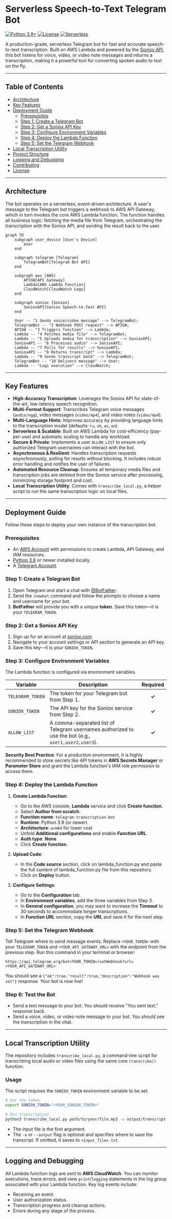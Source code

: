# Serverless Speech-to-Text Telegram Bot

[![Python 3.9+](https://img.shields.io/badge/python-3.9+-blue.svg)](https://www.python.org/downloads/release/python-390/)
[![License](https://img.shields.io/badge/License-Apache_2.0-blue.svg)](http://www.apache.org/licenses/LICENSE-2.0)
[![Serverless](https://img.shields.io/badge/serverless-AWS%20Lambda-orange.svg)](https://aws.amazon.com/lambda/)

A production-grade, serverless Telegram bot for fast and accurate speech-to-text transcription. Built on AWS Lambda and powered by the [Soniox API](https://soniox.com/), this bot listens for voice, video, or video note messages and returns a transcription, making it a powerful tool for converting spoken audio to text on the fly.

---

## Table of Contents

- [Architecture](#architecture)
- [Key Features](#key-features)
- [Deployment Guide](#deployment-guide)
  - [Prerequisites](#prerequisites)
  - [Step 1: Create a Telegram Bot](#step-1-create-a-telegram-bot)
  - [Step 2: Get a Soniox API Key](#step-2-get-a-soniox-api-key)
  - [Step 3: Configure Environment Variables](#step-3-configure-environment-variables)
  - [Step 4: Deploy the Lambda Function](#step-4-deploy-the-lambda-function)
  - [Step 5: Set the Telegram Webhook](#step-5-set-the-telegram-webhook)
- [Local Transcription Utility](#local-transcription-utility)
- [Project Structure](#project-structure)
- [Logging and Debugging](#logging-and-debugging)
- [Contributing](#contributing)
- [License](#license)

---

## Architecture

The bot operates on a serverless, event-driven architecture. A user's message to the Telegram bot triggers a webhook to AWS API Gateway, which in turn invokes the core AWS Lambda function. The function handles all business logic: fetching the media file from Telegram, orchestrating the transcription with the Soniox API, and sending the result back to the user.

```mermaid
graph TD
    subgraph user_device [User's Device]
        User
    end

    subgraph telegram [Telegram]
        TelegramBot[Telegram Bot API]
    end

    subgraph aws [AWS]
        APIGW[API Gateway]
        Lambda[AWS Lambda Function]
        CloudWatch[CloudWatch Logs]
    end

    subgraph soniox [Soniox]
        SonioxAPI[Soniox Speech-to-Text API]
    end

    User -- "1 Sends voice/video message" --> TelegramBot;
    TelegramBot -- "2 Webhook POST request" --> APIGW;
    APIGW -- "3 Triggers function" --> Lambda;
    Lambda -- "4 Fetches media file" --> TelegramBot;
    Lambda -- "5 Uploads media for transcription" --> SonioxAPI;
    SonioxAPI -- "6 Processes audio" --> SonioxAPI;
    Lambda -- "7 Polls for results" --> SonioxAPI;
    SonioxAPI -- "8 Returns transcript" --> Lambda;
    Lambda -- "9 Sends transcript back" --> TelegramBot;
    TelegramBot -- "10 Delivers message" --> User;
    Lambda -- "Logs execution" --> CloudWatch;
```

---

## Key Features

- **High-Accuracy Transcription**: Leverages the Soniox API for state-of-the-art, low-latency speech recognition.
- **Multi-Format Support**: Transcribes Telegram voice messages (`audio/ogg`), video messages (`video/mp4`), and video notes (`video/mp4`).
- **Multi-Language Hints**: Improves accuracy by providing language hints to the transcription model (defaults: `ru`, `uk`, `es`, `en`).
- **Serverless & Scalable**: Built on AWS Lambda for cost-efficiency (pay-per-use) and automatic scaling to handle any workload.
- **Secure & Private**: Implements a user `ALLOW_LIST` to ensure only authorized Telegram usernames can interact with the bot.
- **Asynchronous & Resilient**: Handles transcription requests asynchronously, polling for results without blocking. It includes robust error handling and notifies the user of failures.
- **Automated Resource Cleanup**: Ensures all temporary media files and transcription jobs are deleted from the Soniox service after processing, minimizing storage footprint and cost.
- **Local Transcription Utility**: Comes with `transcribe_local.py`, a helper script to run the same transcription logic on local files.

---

## Deployment Guide

Follow these steps to deploy your own instance of the transcription bot.

### Prerequisites

- An [AWS Account](https://aws.amazon.com/free/) with permissions to create Lambda, API Gateway, and IAM resources.
- [Python 3.8](https://www.python.org/downloads/release/python-380/) or newer installed locally.
- A [Telegram Account](https://telegram.org/).

### Step 1: Create a Telegram Bot

1.  Open Telegram and start a chat with [@BotFather](https://t.me/BotFather).
2.  Send the `/newbot` command and follow the prompts to choose a name and username for your bot.
3.  **BotFather** will provide you with a unique **token**. Save this token—it is your `TELEGRAM_TOKEN`.

### Step 2: Get a Soniox API Key

1.  Sign up for an account at [soniox.com](https://soniox.com/).
2.  Navigate to your account settings or API section to generate an API key.
3.  Save this key—it is your `SONIOX_TOKEN`.

### Step 3: Configure Environment Variables

The Lambda function is configured via environment variables.

| Variable         | Description                                                                                              | Required |
| ---------------- | -------------------------------------------------------------------------------------------------------- | :------: |
| `TELEGRAM_TOKEN` | The token for your Telegram bot from Step 1.                                                             |   **✓**    |
| `SONIOX_TOKEN`   | The API key for the Soniox service from Step 2.                                                          |   **✓**    |
| `ALLOW_LIST`     | A comma-separated list of Telegram usernames authorized to use the bot (e.g., `user1,user2,user3`).        |   **✓**    |

**Security Best Practice**: For a production environment, it is highly recommended to store secrets like API tokens in **AWS Secrets Manager** or **Parameter Store** and grant the Lambda function's IAM role permission to access them.

### Step 4: Deploy the Lambda Function

1.  **Create Lambda Function**:
    -   Go to the AWS console, **Lambda** service and click **Create function**.
    -   Select **Author from scratch**.
    -   **Function name**: `telegram-transcription-bot`
    -   **Runtime**: Python 3.9 (or newer)
    -   **Architecture**: `arm64` for lower cost
    -   Unfold **Additional configurations** and enable **Function URL**.
    -   **Auth type**: **None**
    -   Click **Create function**.

3.  **Upload Code**:
    -   In the **Code source** section, click on lambda_function.py and paste the full content of lambda_function.py file from this repository.
    -   Click on **Deploy** button.

4.  **Configure Settings**:
    -   Go to the **Configuration** tab.
    -   In **Environment variables**, add the three variables from Step 3.
    -   In **General configuration**, you may want to increase the **Timeout** to 30 seconds to accommodate longer transcriptions.
    -   In **Function URL** section, copy the **URL** and save it for the next step.


### Step 5: Set the Telegram Webhook

Tell Telegram where to send message events. Replace `<YOUR_TOKEN>` with your `TELEGRAM_TOKEN` and `<YOUR_API_GATEWAY_URL>` with the endpoint from the previous step. Run this command in your terminal or browser:

```
https://api.telegram.org/bot<YOUR_TOKEN>/setWebhook?url=<YOUR_API_GATEWAY_URL>
```

You should see a `{"ok":true,"result":true,"description":"Webhook was set"}` response. Your bot is now live!

### Step 6: Test the Bot

* Send a text message to your bot. You should receive "You sent text." response back.
* Send a voice, video, or video note message to your bot. You should see the transcription in the chat.

---

## Local Transcription Utility

The repository includes `transcribe_local.py`, a command-line script for transcribing local audio or video files using the same core `transcribe()` function.

### Usage

The script requires the `SONIOX_TOKEN` environment variable to be set.

```bash
# Set the token
export SONIOX_TOKEN="<YOUR_SONIOX_TOKEN>"

# Run transcription
python3 transcribe_local.py path/to/your/file.mp3 -o output/transcript.txt
```

-   The input file is the first argument.
-   The `-o` or `--output` flag is optional and specifies where to save the transcript. If omitted, it saves to `<input_file>.txt`.

---

## Logging and Debugging

All Lambda function logs are sent to **AWS CloudWatch**. You can monitor executions, trace errors, and view `print`/`logging` statements in the log group associated with your Lambda function. Key log events include:
-   Receiving an event.
-   User authorization status.
-   Transcription progress and cleanup actions.
-   Errors during any stage of the process.